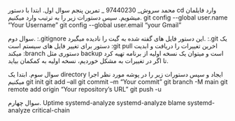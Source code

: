محمد سروش_ 97440230 _ تمرین پنجم
سوال اول.
ابتدا با دستور cd وارد فایلمان میشویم. سپس دستورات زیر را به ترتیب وارد میکنیم.
git config --global user.name “Your Username”
git config --global user.email “your Gmail”


سوال دوم.
:.gitignore
این دستور فایل های گفته شده به گیت را نادیده میگیرد.
:.git
یک دستور برای تغییر فایل های سیستم است
:git pull
اخرین تغییرات را دریافت و ابدیت میکند
:branch
دستوری مثل backup است و میتوان یک نسخه اولیه از برنامه تهیه کرد تا اگر در تغییرات به مشکل
خوردیم، نسخه اولیه به کمکمان بیاید.


سوال سوم.
ابتدا یک directory ایجاد و سپس دستورات زیر را در پوشه مورد نظر اجرا میکنیم
git init
git add –all
git commit –m “Your commit”
git branch -M main
git remote add origin “Your repository’s URL”
git push -u


سوال چهارم.
Uptime
systemd-analyze
systemd-analyze blame
systemd-analyze critical-chain

